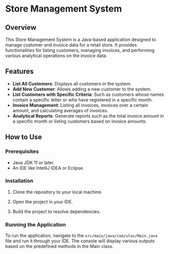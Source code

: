 # Store Management System

## Overview
This Store Management System is a Java-based application designed to manage customer and invoice data for a retail store. It provides functionalities for listing customers, managing invoices, and performing various analytical operations on the invoice data.

## Features
- **List All Customers**: Displays all customers in the system.
- **Add New Customer**: Allows adding a new customer to the system.
- **List Customers with Specific Criteria**: Such as customers whose names contain a specific letter or who have registered in a specific month.
- **Invoice Management**: Listing all invoices, invoices over a certain amount, and calculating averages of invoices.
- **Analytical Reports**: Generate reports such as the total invoice amount in a specific month or listing customers based on invoice amounts.

## How to Use
### Prerequisites
- Java JDK 11 or later.
- An IDE like IntelliJ IDEA or Eclipse.

### Installation
1. Clone the repository to your local machine.
2. Open the project in your IDE.

3. Build the project to resolve dependencies.

### Running the Application
To run the application, navigate to the `src/main/java/com/ulas/Main.java` file and run it through your IDE. The console will display various outputs based on the predefined methods in the Main class.
